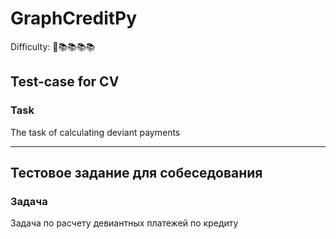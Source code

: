 # GraphCreditPy
Difficulty: 📖📚📚📚📚
## Test-case for CV
### Task
The task of calculating deviant payments

***

## Тестовое задание для собеседования
### Задача
Задача по расчету девиантных платежей по кредиту
